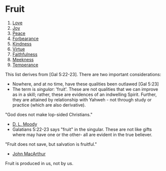 # Fruit

1. [Love](Love)
2. [Joy](Joy)
3. [Peace](Peace)
4. [Forbearance](Forbearance)
5. [Kindness](Kindness)
6. [Virtue](Virtue)
7. [Faithfulness](Faithfulness)
8. [Meekness](Meekness)
9. [Temperance](Temperance)

This list derives from [Gal 5:22-23].
There are two important considerations:
- Nowhere, and at no time, have these qualities been outlawed [Gal 5:23]
- The term is _singular_: 'fruit'.  These are not qualities that we can improve as in a skill; rather, these are evidences of an indwelling Spirit.  Further, they are attained by relationship with Yahweh - not through study or practice (which are also derivative).


"God does not make lop-sided Christians."
- [D. L. Moody](https://en.wikipedia.org/wiki/Dwight_L._Moody)
- Galatians 5:22-23 says "fruit" in the singular.  These are not like gifts where may have one or the other- all are evident in the true believer.

"Fruit does not save, but salvation is fruitful."
- [John MacArthur](https://en.wikipedia.org/wiki/John_MacArthur)


Fruit is produced in us, not by us.
